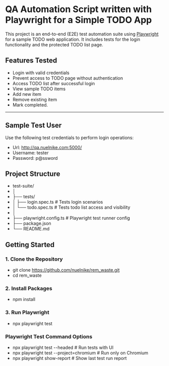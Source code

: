 # QA Automation Script written with Playwright for a Simple TODO App

This project is an end-to-end (E2E) test automation suite using [Playwright](https://playwright.dev/) for a sample TODO web application. It includes tests for the login functionality and the protected TODO list page.

## Features Tested

- Login with valid credentials
- Prevent access to TODO page without authentication
- Access TODO list after successful login
- View sample TODO items
- Add new item
- Remove existing item
- Mark completed.

---

## Sample Test User

Use the following test credentials to perform login operations:
- Url: http://qa.nuelnike.com:5000/
- Username: tester
- Password: p@ssword

## Project Structure
- test-suite/
- │
- ├── tests/
- │ ├── login.spec.ts # Tests login scenarios
- │ └── todo.spec.ts # Tests todo list access and visibility
- │
- ├── playwright.config.ts # Playwright test runner config
- ├── package.json
- └── README.md

## Getting Started

### 1. Clone the Repository

- git clone https://github.com/nuelnike/rem_waste.git
- cd rem_waste

### 2. Install Packages
- npm install

### 3. Run Playwright
- npx playwright test

### Playwright Test Command Options
- npx playwright test --headed            # Run tests with UI
- npx playwright test --project=chromium  # Run only on Chromium
- npx playwright show-report              # Show last test run report